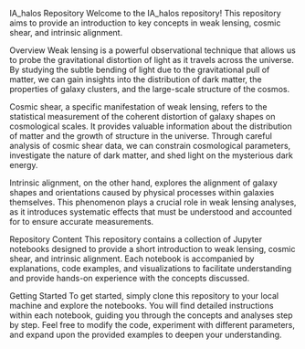 IA_halos Repository
Welcome to the IA_halos repository! This repository aims to provide an introduction to key concepts in weak lensing, cosmic shear, and intrinsic alignment.

Overview
Weak lensing is a powerful observational technique that allows us to probe the gravitational distortion of light as it travels across the universe. By studying the subtle bending of light due to the gravitational pull of matter, we can gain insights into the distribution of dark matter, the properties of galaxy clusters, and the large-scale structure of the cosmos.

Cosmic shear, a specific manifestation of weak lensing, refers to the statistical measurement of the coherent distortion of galaxy shapes on cosmological scales. It provides valuable information about the distribution of matter and the growth of structure in the universe. Through careful analysis of cosmic shear data, we can constrain cosmological parameters, investigate the nature of dark matter, and shed light on the mysterious dark energy.

Intrinsic alignment, on the other hand, explores the alignment of galaxy shapes and orientations caused by physical processes within galaxies themselves. This phenomenon plays a crucial role in weak lensing analyses, as it introduces systematic effects that must be understood and accounted for to ensure accurate measurements.

Repository Content
This repository contains a collection of Jupyter notebooks designed to provide a short introduction to weak lensing, cosmic shear, and intrinsic alignment. Each notebook is accompanied by explanations, code examples, and visualizations to facilitate understanding and provide hands-on experience with the concepts discussed.

Getting Started
To get started, simply clone this repository to your local machine and explore the notebooks. You will find detailed instructions within each notebook, guiding you through the concepts and analyses step by step. Feel free to modify the code, experiment with different parameters, and expand upon the provided examples to deepen your understanding.

